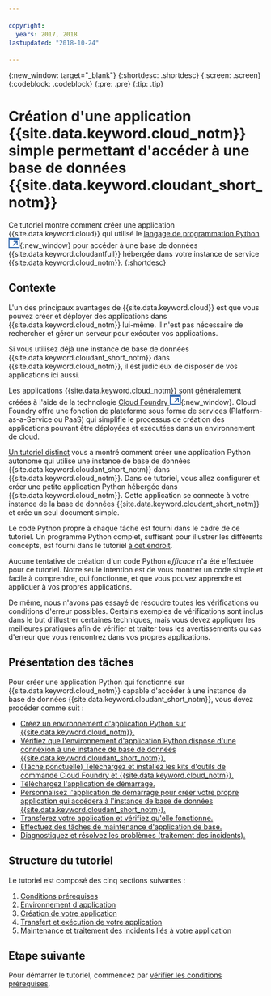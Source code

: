 ```yaml
---

copyright:
  years: 2017, 2018
lastupdated: "2018-10-24"

---
```


{:new_window: target="_blank"}
{:shortdesc: .shortdesc}
{:screen: .screen}
{:codeblock: .codeblock}
{:pre: .pre}
{:tip: .tip}

<!-- Acrolinx: 2017-05-10 -->

# Création d'une application {{site.data.keyword.cloud_notm}} simple permettant d'accéder à une base de données {{site.data.keyword.cloudant_short_notm}}

Ce tutoriel montre comment créer une application
{{site.data.keyword.cloud}} qui utilisé le [langage de programmation Python ![Icône de lien externe](../images/launch-glyph.svg "Icône de lien externe")](https://www.python.org/){:new_window} pour accéder à une base de données
{{site.data.keyword.cloudantfull}} hébergée dans votre instance de service {{site.data.keyword.cloud_notm}}.
{:shortdesc}

## Contexte

L'un des principaux avantages de {{site.data.keyword.cloud}} est que vous pouvez créer et déployer des applications dans {{site.data.keyword.cloud_notm}} lui-même.
Il n'est pas nécessaire de rechercher et gérer un serveur pour exécuter vos applications.

Si vous utilisez déjà une instance de base de données {{site.data.keyword.cloudant_short_notm}} dans {{site.data.keyword.cloud_notm}}, il est judicieux de disposer de vos applications ici aussi.

Les applications {{site.data.keyword.cloud_notm}} sont généralement créées à l'aide de la technologie [Cloud Foundry ![Icône de lien externe](../images/launch-glyph.svg "Icône de lien externe")](https://en.wikipedia.org/wiki/Cloud_Foundry){:new_window}.
Cloud Foundry offre une fonction de plateforme sous forme de services (Platform-as-a-Service ou PaaS) qui simplifie le processus de création des applications pouvant être déployées et exécutées dans un environnement de cloud.

[Un tutoriel distinct](create_database.html) vous a montré comment créer une application Python autonome qui utilise une instance de base de données {{site.data.keyword.cloudant_short_notm}} dans {{site.data.keyword.cloud_notm}}.
Dans ce tutoriel, vous allez configurer et créer une petite application Python hébergée dans {{site.data.keyword.cloud_notm}}.
Cette application se connecte à votre instance de la base de données {{site.data.keyword.cloudant_short_notm}} et crée un seul document simple.

Le code Python propre à chaque tâche est fourni dans le cadre de ce tutoriel.
Un programme Python complet, suffisant pour illustrer les différents concepts, est fourni
dans le tutoriel [à cet endroit](create_bmxapp_createapp.html#complete-listing).

Aucune tentative de création d'un code Python _efficace_ n'a été
effectuée pour ce tutoriel.
Notre seule intention est de vous montrer un code simple et facile à comprendre, qui
fonctionne, et que vous pouvez apprendre et appliquer à vos propres applications.

De même, nous n'avons pas essayé de résoudre toutes les vérifications ou conditions d'erreur possibles.
Certains exemples de vérifications sont inclus dans le but d'illustrer certaines
techniques, mais vous devez appliquer les meilleures pratiques afin de vérifier et
traiter tous les avertissements ou cas d'erreur que vous rencontrez dans vos propres applications.

## Présentation des tâches

Pour créer une application Python qui fonctionne sur
{{site.data.keyword.cloud_notm}} capable d'accéder à une instance de base de
données {{site.data.keyword.cloudant_short_notm}}, vous devez procéder comme suit :

-   [Créez un environnement d'application Python sur {{site.data.keyword.cloud_notm}}.](create_bmxapp_appenv.html#creating)
-   [Vérifiez que l'environnement d'application Python dispose d'une connexion à une instance de base de données {{site.data.keyword.cloudant_short_notm}}.](create_bmxapp_appenv.html#connecting)
-   [(Tâche ponctuelle) Téléchargez et installez les kits d'outils de commande Cloud Foundry et {{site.data.keyword.cloud_notm}}.](create_bmxapp_appenv.html#toolkits)
-   [Téléchargez l'application de démarrage.](create_bmxapp_appenv.html#starter)
-   [Personnalisez l'application de démarrage pour créer votre propre application qui accédera à l'instance de base de données {{site.data.keyword.cloudant_short_notm}}.](create_bmxapp_createapp.html#theApp)
-   [Transférez votre application et vérifiez qu'elle fonctionne.](create_bmxapp_upload.html#uploading)
-   [Effectuez des tâches de maintenance d'application de base.](create_bmxapp_maintain.html#maintenance)
-   [Diagnostiquez et résolvez les problèmes (traitement des incidents).](create_bmxapp_maintain.html#troubleshooting)

## Structure du tutoriel

Le tutoriel est composé des cinq sections suivantes :

1.  [Conditions prérequises](create_bmxapp_prereq.html)
2.  [Environnement d'application](create_bmxapp_appenv.html)
3.  [Création de votre application](create_bmxapp_createapp.html)
4.  [Transfert et exécution de votre application](create_bmxapp_upload.html)
5.  [Maintenance et traitement des incidents liés à votre application](create_bmxapp_maintain.html)

## Etape suivante

Pour démarrer le tutoriel, commencez par [vérifier les conditions prérequises](create_bmxapp_prereq.html).
